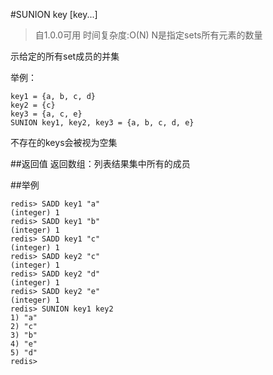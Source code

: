 #SUNION key [key...]

>自1.0.0可用
时间复杂度:O(N) N是指定sets所有元素的数量

示给定的所有set成员的并集

举例：

    key1 = {a, b, c, d}
    key2 = {c}
    key3 = {a, c, e}
    SUNION key1, key2, key3 = {a, b, c, d, e}
   
不存在的keys会被视为空集

##返回值
返回数组：列表结果集中所有的成员

##举例
    
    redis> SADD key1 "a"
    (integer) 1
    redis> SADD key1 "b"
    (integer) 1
    redis> SADD key1 "c"
    (integer) 1
    redis> SADD key2 "c"
    (integer) 1
    redis> SADD key2 "d"
    (integer) 1
    redis> SADD key2 "e"
    (integer) 1
    redis> SUNION key1 key2
    1) "a"
    2) "c"
    3) "b"
    4) "e"
    5) "d"
    redis>